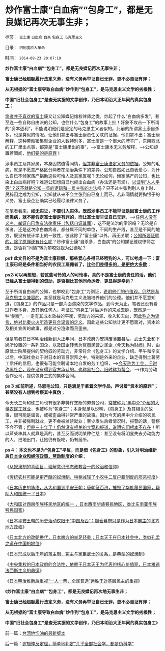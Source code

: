 # 炒作富士康“白血病”“包身工”，都是无良媒记再次无事生非；

标签： `富士康` `白血病` `自杀` `包身工` `马克思主义` 

目录： `旧制度和大革命`

时间： `2014-09-23 20:07:10`

**炒作富士康“白血病”“包身工”，都是无良媒记再次无事生非；**

**富士康已经超额履行法定义务，没有义务再举证自已无罪，更不必自证有罪；**

**从无根据的“富士康导致白血病”炒作到“包身工”，是马克思主义文学的劣根性；**

**中国“旧社会包身工”是查无实据的文学创作，乃日本明治大正年间的真实包身工**；

[笔者并不喜欢的富士](../../../2010/5/29/富士康类廉价出口企业对中国没有贡献.md)康又让公知媒记维权律师之类，炒起了什么“白血病多发”。甚至连一些自称自由派的公知，也往什么“包身工”的故事上扯！好象不攻击一下所谓的“资本逐利”，不能说明他们是坚定的马克思主义者似的。此前的所谓富士康自杀多，也是类似的情况。让他们拿出与富士康责任关联的证据，他们拿不出；富士康解释，这种劳动密集型企业的人数特别多，富士康是一个很大的牌子厂，东南西北的工厂里出点事，都算是“富士康里出的事”，——>富士康本无义务解释，——>公知却置若罔闻，[他们要的是原罪](../../../2007/10/1/从《盐铁论》谈起中国人的私有财产原罪感.md)！

涉事员工及其家属，本身固然值得同情，[但并非富士康法定义务的依据](../../../2010/5/29/富士康无需对员工个人自杀负契约外的责任.md)。公知的毛病，就是不愿意严格区分两者在法治条件下的差异。公知自然如此自表爱心，为什么自已不倾家荡产捐助这些可怜人及其家属呢？无论如何，倾家荡产的公知，也比染上白血病好吧？难道公知想自已也闹出白血病（办法还是有滴），[以证明“人人平等”？这不就是公知一贯的逻辑和一贯主张的方法](http://blog.sina.com.cn/s/blog_5563a64d0102ehss.html)吗？只不过主张到别人身上时，民粹因之成为公知，公知就从来不会主张到自已身上而已。若非同情就要掏银子的义务，富士康企业确实已经履尽法律义务了。

在笔者看来，**如无实证，不要引入实体。既然涉事员工不能举证是因富士康的工作而患病，就不能假定富士康是有罪的，而让富士康举证自已无罪**，——>[任何人没有义务，举证自已负有法律责任（包括自证其罪](../../../2010/11/9/伟大的“叛徒”：疑罪从无，政教分离.md)），这不是法治的常识吗？无论是自杀者，还是这次染白血病者，都分属不同的单位，不同的生产线，甚至是不同的地方，既没有统计学上的一致性，彼此除了“富士康”以外，再无关联；[公知所要证明的，除了原罪还有什么呢](../../../2011/7/23/奴隶贸易与劳资市场有什么根本不同？.md)？炒作富士康“自杀多，白血病”的公知媒记维权律师之流，是否将“同情”转为攀咬就视为公德呢？

**ps1:此文目的不是为富士康辩解，那些爱心多得已经喂狗的人，可以考虑一下：富士康已经是条件相当好的农民工雇佣者了，[比他们差得多的，是更绝大多数](../../../2012/5/26/低人权是永恒的“人口红利”，不可能有“民工荒”.md)**；

**ps2:可以再想想，若这些可怜的人的可怜事，真的不是富士康的责任的话，他们已经从富士康得到的资助，是否相比其他同命运者，更显得是幸运**？

至于所谓自由派的公知，也攀咬到“包身工”为例证，[说明他们的价值观，仍然是与马克思主义兼容的](../../../2009/6/29/胡适不幸言中？复旧将中国引向何方？　.md)，甚至就是马克思主义洗脑培养他们的公德。他们并不愿意知道，《包身工》的作品只是一部片面渲染的文学作品，到今天为止，笔者还没有看过作者本身，及其他任何人，考证过“包身工”背后运作的来龙去脉，既然是一种“制度”，一定有其成本效益的平衡，劳动力的来源、收入和去向，因[此称之为谣言，绝对比秦火火所造更符合谣言的定义](../../../2013/8/22/卑鄙不是犯罪，秦火火案中不存在具体受害人.md)。因此这些公知估计更不愿面对，资本论及相关宣传的故事，都是过分渲染而且歪曲。

但是笔者在日本明治维新到大正年间，日本政府为安排废藩置县后，武士失业和下岗所设置的一系列国企，[以及国企转售为官商民营之民企（今天称为财阀）](../../../2014/8/17/日本改革开放政策，预兆了中国必定惨败的历史前景.md)时，由原武士阶层提供的契约奴的劳动力，非常符合《包身工》的文学介绍。甲午和辛亥以后，中国社会处于对日本的盲目崇拜之中，特别是外来的企业，缺乏得到土著劳工信任的信用，也很有可能会聘请本地自发的劳工组织，——>[今天称为工会，旧时称黑社会，现在没有得到官方承认的，也称黑社会，旧时称为帮会](http://blog.sina.com.cn/s/blog_5563a64d0102v2tu.html)，——>作为劳动合作公司，提供包身工式的集体合同。

**ps３:如前所述，马恩毛公知，只是满足于拿着文学作品，声讨着“资本的原罪”；甚至没有人想到考察其中真伪**；

今天长三角和珠三角也有很多非特许垄断的劳务公司，[常被称为“黑中介”介绍的大量农民工就业](../../../2013/12/28/农民工的工会，工头，同乡会和黑社会.md)，也被称为“包身工”；本身就足以说明，《包身工》及其相关的故事，很可能是谣言，或被歪曲得非常严重的故事。因为今天的黑中介介绍的农民工，并非被强制就业，更不会被监禁就业；至少发生后者情况时，报警的话，警察不会不管；[但是三十年了！仍然没有相关的立案和报道，说明它们根本不存在](../../../2010/4/19/“秘闻秘籍决定论”唯心历史和现实观体现的“国民文化.md)！所以芦柴棒其人就算是真的，甚至反而说明某种仁慈：甚至没有将明显失去劳动能力的人，扫地出门，让她仍有饭吃，仍有居所。

**ps４：本文也不是为“包身工”平反，而是借《包身工》的形象，引入对明治维新后[日本企业和经济政策、劳动制度](http://blog.sina.com.cn/s/blog_5563a64d0102v2lh.html)的介绍**；

《[从奴隶制的真面目，理解意识形态政教合一的政治和信仰](../../../2014/9/14/从奴隶制真面目，理解意识形态政教合一的政治和信仰.md)》

《[传统农村可能是更严酷的奴隶制，稍稍减轻了小农牛二反户籍制度的邪恶程度](../../../2014/9/15/理解奴隶制，理解“反户籍制度”是最邪恶的意识形态.md)》

《[日本历史的脉络，从大和国到平安王朝；唐朝征百济，摧毁了华族移民国家，帮助大和国统一了日本](../../../2014/9/16/日本历史的脉络，从大和国到平安王朝.md)》

《[大和国对西南华族移民地区的统一
，日本西南华族移民地区，类比东南亚华族移民国家](../../../2014/9/17/大和国对西南华族移民地区的统一.md)》

《[日本平安王朝的历史活动仅限于“中国及西”；镰仓幕府只是作为日本霸主的北方地方政权](../../../2014/9/18/平安王朝的天王，镰仓将军的兴亡.md)》

《[日本北方的改朝换代，日本南方的举足轻重；日本天王在日本社会中，类似孔孟之道在中国的地位](http://blog.sina.com.cn/s/blog_5563a64d0102v3tt.html)》

《[日本形成以后千年的藩主制，冢主与家臣武士的关系，是典型的奴隶制](http://blog.sina.com.cn/s/blog_5563a64d0102v3vq.html)》

《[中央集权的日本政府的合法性，依赖于日本天王为代表的核心价值观，日本难逃法西斯主义的命运](http://blog.sina.com.cn/s/blog_5563a64d0102v3wy.html)》

《[日本明治维新后重视“一人一票，全民普选”远胜于对基层民主的重视](http://blog.sina.com.cn/s/blog_5563a64d0102v3zk.html)》

《**炒作富士康“白血病”“包身工”，都是无良媒记再次地无事生非；**

**富士康已经超额履行法定义务，没有义务再举证自已无罪，更不必自证有罪；**

**从无根据的“富士康导致白血病”炒作到“包身工”，是马克思主义文学的劣根性；**

**中国“旧社会包身工”是查无实据的文学创作，乃日本明治大正年间的真实包身工**》



前一篇：[台湾地沟油的最新版本](http://blog.sina.com.cn/s/blog_5563a64d0102v3zo.html)

后一篇：[逻辑悖反定理，简单地判定“几乎全部社会学，都是伪科学”](http://blog.sina.com.cn/s/blog_5563a64d0102v424.html)